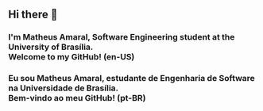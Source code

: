 ## Hi there 👋

### I'm Matheus Amaral, Software Engineering student at the University of Brasília.<br> Welcome to my GitHub! (en-US)

### Eu sou Matheus Amaral, estudante de Engenharia de Software na Universidade de Brasília.<br> Bem-vindo ao meu GitHub! (pt-BR)


<!--
**Matheus-AM/Matheus-AM** is a ✨ _special_ ✨ repository because its `README.md` (this file) appears on your GitHub profile.

Here are some ideas to get you started:

- 🔭 I’m currently working on ...
- 🌱 I’m currently learning ...
- 👯 I’m looking to collaborate on ...
- 🤔 I’m looking for help with ...
- 💬 Ask me about ...
- 📫 How to reach me: ...
- 😄 Pronouns: ...
- ⚡ Fun fact: ...
-->
